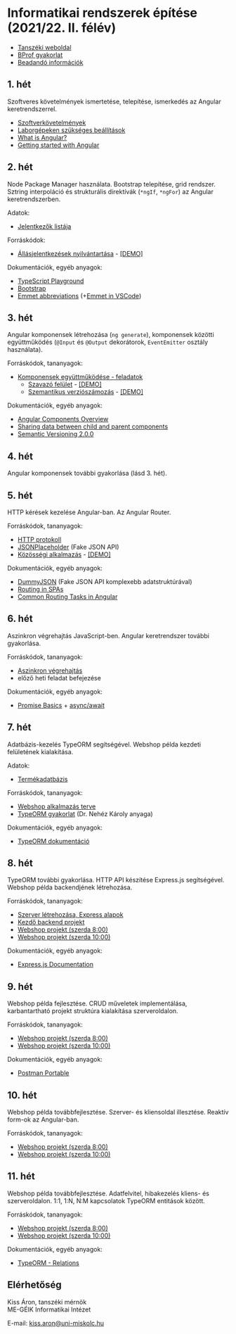 # Informatikai rendszerek építése (2021/22. II. félév)

- [Tanszéki weboldal](http://ait2.iit.uni-miskolc.hu/oktatas/doku.php?id=tanszek:oktatas:informatikai_rendszerek_epitese:informatikai_rendszerek_epitese)
- [BProf gyakorlat](bprof.md)
- [Beadandó információk](assignment.md)

## 1. hét
Szoftveres követelmények ismertetése, telepítése, ismerkedés az Angular keretrendszerrel.

- [Szoftverkövetelmények](sw_requirements.md)
- [Laborgépeken szükséges beállítások](lab_sw_requirements.md)
- [What is Angular?](https://angular.io/guide/what-is-angular)
- [Getting started with Angular](https://angular.io/start)

## 2. hét
Node Package Manager használata. Bootstrap telepítése, grid rendszer. Sztring interpoláció és strukturális direktívák (`*ngIf`, `*ngFor`) az Angular keretrendszerben.

Adatok:
- [Jelentkezők listája](https://github.com/aron123/infrend-2022/blob/master/_data/applicants.ts)

Forráskódok:
- [Állásjelentkezések nyilvántartása](https://github.com/aron123/infrend-2022/tree/master/job-application) - [[DEMO]](https://aron123.github.io/infrend-2022/dists/job-application/)

Dokumentációk, egyéb anyagok:
- [TypeScript Playground](https://www.typescriptlang.org/play)
- [Bootstrap](https://getbootstrap.com/docs/5.1/getting-started/introduction/)
- [Emmet abbreviations](https://docs.emmet.io/abbreviations/syntax/) (+[Emmet in VSCode](https://code.visualstudio.com/docs/editor/emmet))

## 3. hét
Angular komponensek létrehozása (`ng generate`), komponensek közötti együttműködés (`@Input` és `@Output` dekorátorok, `EventEmitter` osztály használata).

Forráskódok, tananyagok:
- [Komponensek együttműködése - feladatok](component-interaction.md)
  - [Szavazó felület](https://github.com/aron123/infrend-2022/tree/master/voting) - [[DEMO]](https://aron123.github.io/infrend-2022/dists/voting/)
  - [Szemantikus verziószámozás](https://github.com/aron123/infrend-2022/tree/master/semver) - [[DEMO]](https://aron123.github.io/infrend-2022/dists/semver/)

Dokumentációk, egyéb anyagok:
- [Angular Components Overview](https://angular.io/guide/component-overview)
- [Sharing data between child and parent components](https://angular.io/guide/inputs-outputs)
- [Semantic Versioning 2.0.0](https://semver.org/)

## 4. hét
Angular komponensek további gyakorlása (lásd 3. hét).

## 5. hét
HTTP kérések kezelése Angular-ban. Az Angular Router.

Forráskódok, tananyagok:
- [HTTP protokoll](http.md)
- [JSONPlaceholder](https://jsonplaceholder.typicode.com/) (Fake JSON API)
- [Közösségi alkalmazás](https://github.com/aron123/infrend-2022/tree/master/social-media) - [[DEMO]](https://aron123.github.io/infrend-2022/dists/social-media/)

Dokumentációk, egyéb anyagok:
- [DummyJSON](https://dummyjson.com/) (Fake JSON API komplexebb adatstruktúrával)
- [Routing in SPAs](https://dev.to/marcomonsanto/routing-in-spas-173i)
- [Common Routing Tasks in Angular](https://angular.io/guide/router)

## 6. hét
Aszinkron végrehajtás JavaScript-ben. Angular keretrendszer további gyakorlása.

Forráskódok, tananyagok:
- [Aszinkron végrehajtás](async.md)
- előző heti feladat befejezése

Dokumentációk, egyéb anyagok:
- [Promise Basics](https://javascript.info/promise-basics) + [async/await](https://javascript.info/async-await)

## 7. hét
Adatbázis-kezelés TypeORM segítségével. Webshop példa kezdeti felületének kialakítása.

Adatok:
- [Termékadatbázis](products-database.md)

Forráskódok, tananyagok:
- [Webshop alkalmazás terve](webshop.md)
- [TypeORM gyakorlat](http://ait2.iit.uni-miskolc.hu/oktatas/doku.php?id=tanszek:oktatas:informatikai_rendszerek_epitese:type_orm) (Dr. Nehéz Károly anyaga)

Dokumentációk, egyéb anyagok:
- [TypeORM dokumentáció](https://typeorm.io/)

## 8. hét
TypeORM további gyakorlása. HTTP API készítése Express.js segítségével. Webshop példa backendjének létrehozása.

Forráskódok, tananyagok:
- [Szerver létrehozása, Express alapok](backend.md)
- [Kezdő backend projekt](https://github.com/aron123/infrend-2022/tree/master/backend)
- [Webshop projekt (szerda 8:00)](https://github.com/aron123/infrend-2022/tree/master/webshop-sz08)
- [Webshop projekt (szerda 10:00)](https://github.com/aron123/infrend-2022/tree/master/webshop-sz10)

Dokumentációk, egyéb anyagok:
- [Express.js Documentation](https://expressjs.com/)

## 9. hét
Webshop példa fejlesztése. CRUD műveletek implementálása, karbantartható projekt struktúra kialakítása szerveroldalon.

Forráskódok, tananyagok:
- [Webshop projekt (szerda 8:00)](https://github.com/aron123/infrend-2022/tree/master/webshop-sz08)
- [Webshop projekt (szerda 10:00)](https://github.com/aron123/infrend-2022/tree/master/webshop-sz10)

Dokumentációk, egyéb anyagok:
- [Postman Portable](https://portapps.io/app/postman-portable/#download)

## 10. hét
Webshop példa továbbfejlesztése. Szerver- és kliensoldal illesztése. Reaktív form-ok az Angular-ban.

Forráskódok, tananyagok:
- [Webshop projekt (szerda 8:00)](https://github.com/aron123/infrend-2022/tree/master/webshop-sz08)
- [Webshop projekt (szerda 10:00)](https://github.com/aron123/infrend-2022/tree/master/webshop-sz10)

## 11. hét
Webshop példa továbbfejlesztése. Adatfelvitel, hibakezelés kliens- és szerveroldalon. 1:1, 1:N, N:M kapcsolatok TypeORM entitások között.

Forráskódok, tananyagok:
- [Webshop projekt (szerda 8:00)](https://github.com/aron123/infrend-2022/tree/master/webshop-sz08)
- [Webshop projekt (szerda 10:00)](https://github.com/aron123/infrend-2022/tree/master/webshop-sz10)

Dokumentációk, egyéb anyagok:
- [TypeORM - Relations](https://typeorm.io/relations)

## Elérhetőség
Kiss Áron, tanszéki mérnök<br>
ME-GÉIK Informatikai Intézet

E-mail: kiss.aron@uni-miskolc.hu
